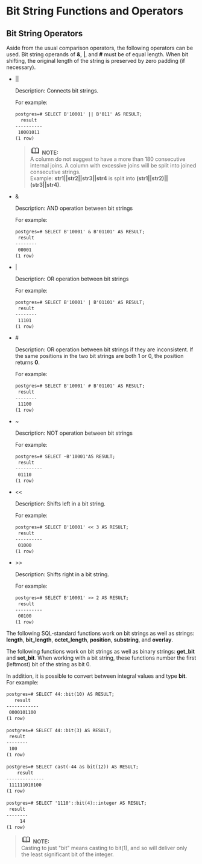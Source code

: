 # Bit String Functions and Operators<a name="EN-US_TOPIC_0242370433"></a>

## Bit String Operators<a name="en-us_topic_0237121969_en-us_topic_0059777668_sc2026528bca44ca29cf0ee99329f0598"></a>

Aside from the usual comparison operators, the following operators can be used. Bit string operands of  **&**,  **|**, and  **\#**  must be of equal length. When bit shifting, the original length of the string is preserved by zero padding \(if necessary\).

-   ||

    Description: Connects bit strings.

    For example:

    ```
    postgres=# SELECT B'10001' || B'011' AS RESULT;
      result
    ----------
     10001011
    (1 row)
    ```

    >![](public_sys-resources/icon-note.gif) **NOTE:**   
    >A column do not suggest to have a more than 180 consecutive internal joins. A column with excessive joins will be split into joined consecutive strings.  
    >Example:  **str1||str2||str3||str4**  is split into  **\(str1||str2\)||\(str3||str4\)**.  

-   &

    Description: AND operation between bit strings

    For example:

    ```
    postgres=# SELECT B'10001' & B'01101' AS RESULT;
     result 
    --------
     00001
    (1 row)
    ```

-   |

    Description: OR operation between bit strings

    For example:

    ```
    postgres=# SELECT B'10001' | B'01101' AS RESULT;
     result 
    --------
     11101
    (1 row)
    ```

-   \#

    Description: OR operation between bit strings if they are inconsistent. If the same positions in the two bit strings are both 1 or 0, the position returns  **0**.

    For example:

    ```
    postgres=# SELECT B'10001' # B'01101' AS RESULT;
     result 
    --------
     11100
    (1 row)
    ```

-   \~

    Description: NOT operation between bit strings

    For example:

    ```
    postgres=# SELECT ~B'10001'AS RESULT;
     result  
    ----------
     01110
    (1 row)
    ```

-   <<

    Description: Shifts left in a bit string.

    For example:

    ```
    postgres=# SELECT B'10001' << 3 AS RESULT;
     result  
    ----------
     01000
    (1 row)
    ```

-   \>\>

    Description: Shifts right in a bit string.

    For example:

    ```
    postgres=# SELECT B'10001' >> 2 AS RESULT;
     result  
    ----------
     00100
    (1 row)
    ```


The following SQL-standard functions work on bit strings as well as strings:  **length**,  **bit\_length**,  **octet\_length**,  **position**,  **substring**, and  **overlay**.

The following functions work on bit strings as well as binary strings:  **get\_bit**  and  **set\_bit**. When working with a bit string, these functions number the first \(leftmost\) bit of the string as bit 0.

In addition, it is possible to convert between integral values and type  **bit**. For example:

```
postgres=# SELECT 44::bit(10) AS RESULT;
   result
------------
 0000101100
(1 row)

postgres=# SELECT 44::bit(3) AS RESULT;
 result 
--------
 100
(1 row)

postgres=# SELECT cast(-44 as bit(12)) AS RESULT;
    result    
--------------
 111111010100
(1 row)

postgres=# SELECT '1110'::bit(4)::integer AS RESULT;
 result 
--------
     14
(1 row)
```

>![](public_sys-resources/icon-note.gif) **NOTE:**   
>Casting to just "bit" means casting to bit\(1\), and so will deliver only the least significant bit of the integer.  

